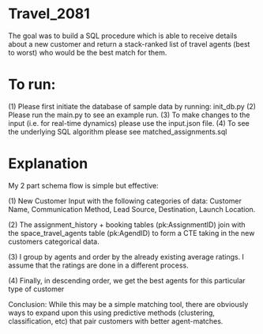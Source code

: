 # Travel_2081

The goal was to build a SQL procedure which is able to receive details about a new customer and return a stack-ranked list of travel agents (best to worst) who would be the best match for them.

# To run:

(1) Please first initiate the database of sample data by running: init_db.py 
(2) Please run the main.py to see an example run. 
(3) To make changes to the input (i.e. for real-time dynamics) please use the input.json file. 
(4) To see the underlying SQL algorithm please see matched_assignments.sql

# Explanation
My 2 part schema flow is simple but effective:

(1) New Customer Input with the following categories of data: Customer Name, Communication Method, Lead Source, Destination, Launch Location.

(2) The assignment_history + booking tables (pk:AssignmentID) join with the space_travel_agents table (pk:AgendID) to form a CTE taking in the new customers categorical data.

(3) I group by agents and order by the already existing average ratings. I assume that the ratings are done in a different process.

(4) Finally, in descending order, we get the best agents for this particular type of customer

Conclusion: While this may be a simple matching tool, there are obviously ways to expand upon this using predictive methods (clustering, classification, etc) that pair customers with better agent-matches.
